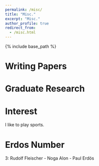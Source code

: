 ```yaml
---
permalink: /misc/
title: "Misc."
excerpt: "Misc."
author_profile: true
redirect_from: 
  - /misc.html
---
```


{% include base_path %}

Writing Papers
======

Graduate Research
======

Interest
======
I like to play sports.


Erdos Number
======
3: Rudolf Fleischer - Noga Alon - Paul Erdös

